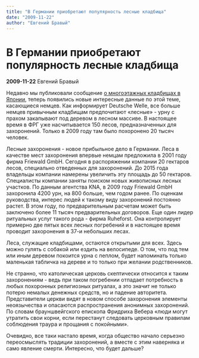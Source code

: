 ```yaml
---
title: "В Германии приобретают популярность лесные кладбища"
date: "2009-11-22"
author: "Евгений Бравый"
---
```


# В Германии приобретают популярность лесные кладбища

**2009-11-22** Евгений Бравый

Недавно мы публиковали сообщение [о многоэтажных кладбищах в Японии](/1520.html), теперь появились новые интересные данные по этой теме, касающиеся немцев. Как информирует Deutsche Welle, все больше немцев привычным кладбищам предпочитают «лесные» - урну с прахом закапывают под деревом в лесном массиве. В настоящее время в ФРГ уже насчитывается 150 лесов, предназначенных для захоронений. Только в 2009 году там было похоронено 20 тысяч человек.

Лесные захоронения - новое прибыльное дело в Германии. Леса в качестве мест захоронения впервые немцам предложила в 2001 году фирма Friewald GmbH. Сегодня в распоряжении компании 20 гектаров лесов, специально отведенных для захоронений. До 2015 года владельцы компании намерены увеличить эту площадь до 50 гектаров. Специалисты компании заняты поиском новых живописных лесных участков. По данным агентства KNA, в 2009 году Friewald GmbH захоронила 4200 урн, на 800 больше, чем годом ранее. По оценкам руководства, интерес людей к такому виду захоронений постоянно растет. В этом году, по предварительным расчетам может быть заключено более 11 тысяч предварительных договоров. Еще один лидер ритуальных услуг такого рода - фирма Ruheforst. Она контролирует примерно две пятых всех лесных погребений и в настоящее время проводит захоронения в 37-и небольших лесах.

Леса, служащие кладбищами, остаются открытыми для всех. Здесь можно гулять с собакой или ездить на велосипеде. О том, что под тем или иным деревом покоится урна с пеплом, будет напоминать только маленькая табличка на дереве и то только при желании родственников.

Не странно, что католическая церковь скептически относится к таким захоронениям - ведь при таком погребении отпадает потребность в любых похоронных религиозных ритуалах, а это значит не только потерю немалых денежных средств, но и падение авторитета. Представители церкви видят в новом способе захоронения элементы неоязычества и опасаются распространения анонимных захоронений. По словам брауншвейгского епископа Фридриха Вебера «люди могут утратить свои корни, если перестанут следовать церковным правилам соблюдения траура и прощания с покойными».

Очевидно, все таки настало время, когда общество начало серьезно переосмыслять традиции захоронений, а вместе с этим наверняка и само явление смерти. Интересно, что будет дальше?